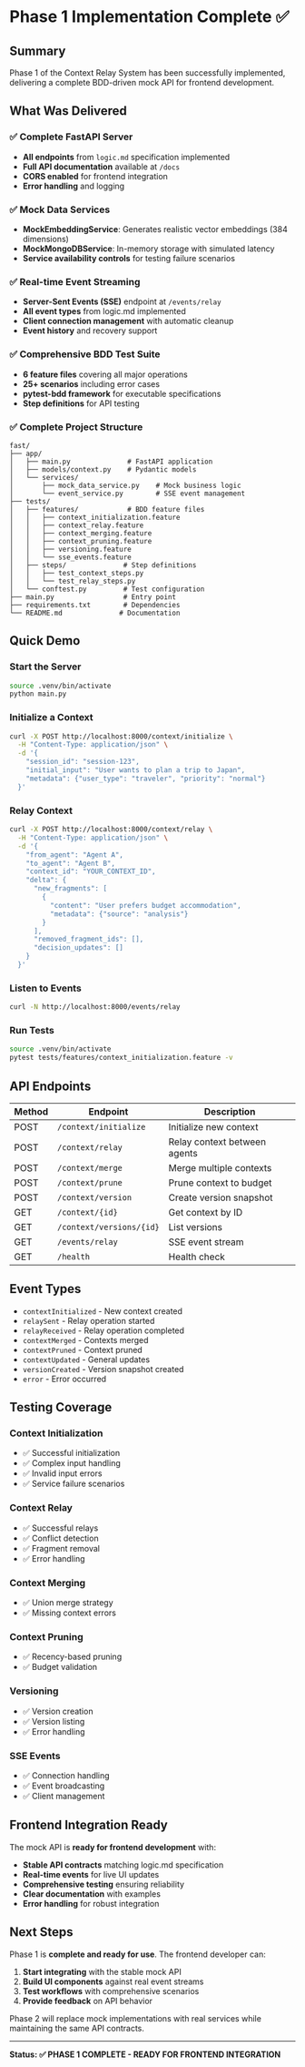 # Phase 1 Implementation Complete ✅

## Summary

Phase 1 of the Context Relay System has been successfully implemented, delivering a complete BDD-driven mock API for frontend development.

## What Was Delivered

### ✅ Complete FastAPI Server
- **All endpoints** from `logic.md` specification implemented
- **Full API documentation** available at `/docs`
- **CORS enabled** for frontend integration
- **Error handling** and logging

### ✅ Mock Data Services
- **MockEmbeddingService**: Generates realistic vector embeddings (384 dimensions)
- **MockMongoDBService**: In-memory storage with simulated latency
- **Service availability controls** for testing failure scenarios

### ✅ Real-time Event Streaming
- **Server-Sent Events (SSE)** endpoint at `/events/relay`
- **All event types** from logic.md implemented
- **Client connection management** with automatic cleanup
- **Event history** and recovery support

### ✅ Comprehensive BDD Test Suite
- **6 feature files** covering all major operations
- **25+ scenarios** including error cases
- **pytest-bdd framework** for executable specifications
- **Step definitions** for API testing

### ✅ Complete Project Structure
```
fast/
├── app/
│   ├── main.py              # FastAPI application
│   ├── models/context.py    # Pydantic models
│   └── services/
│       ├── mock_data_service.py    # Mock business logic
│       └── event_service.py        # SSE event management
├── tests/
│   ├── features/            # BDD feature files
│   │   ├── context_initialization.feature
│   │   ├── context_relay.feature
│   │   ├── context_merging.feature
│   │   ├── context_pruning.feature
│   │   ├── versioning.feature
│   │   └── sse_events.feature
│   ├── steps/              # Step definitions
│   │   ├── test_context_steps.py
│   │   └── test_relay_steps.py
│   └── conftest.py         # Test configuration
├── main.py                 # Entry point
├── requirements.txt        # Dependencies
└── README.md              # Documentation
```

## Quick Demo

### Start the Server
```bash
source .venv/bin/activate
python main.py
```

### Initialize a Context
```bash
curl -X POST http://localhost:8000/context/initialize \
  -H "Content-Type: application/json" \
  -d '{
    "session_id": "session-123",
    "initial_input": "User wants to plan a trip to Japan",
    "metadata": {"user_type": "traveler", "priority": "normal"}
  }'
```

### Relay Context
```bash
curl -X POST http://localhost:8000/context/relay \
  -H "Content-Type: application/json" \
  -d '{
    "from_agent": "Agent A",
    "to_agent": "Agent B",
    "context_id": "YOUR_CONTEXT_ID",
    "delta": {
      "new_fragments": [
        {
          "content": "User prefers budget accommodation",
          "metadata": {"source": "analysis"}
        }
      ],
      "removed_fragment_ids": [],
      "decision_updates": []
    }
  }'
```

### Listen to Events
```bash
curl -N http://localhost:8000/events/relay
```

### Run Tests
```bash
source .venv/bin/activate
pytest tests/features/context_initialization.feature -v
```

## API Endpoints

| Method | Endpoint | Description |
|--------|----------|-------------|
| POST | `/context/initialize` | Initialize new context |
| POST | `/context/relay` | Relay context between agents |
| POST | `/context/merge` | Merge multiple contexts |
| POST | `/context/prune` | Prune context to budget |
| POST | `/context/version` | Create version snapshot |
| GET | `/context/{id}` | Get context by ID |
| GET | `/context/versions/{id}` | List versions |
| GET | `/events/relay` | SSE event stream |
| GET | `/health` | Health check |

## Event Types

- `contextInitialized` - New context created
- `relaySent` - Relay operation started
- `relayReceived` - Relay operation completed
- `contextMerged` - Contexts merged
- `contextPruned` - Context pruned
- `contextUpdated` - General updates
- `versionCreated` - Version snapshot created
- `error` - Error occurred

## Testing Coverage

### Context Initialization
- ✅ Successful initialization
- ✅ Complex input handling
- ✅ Invalid input errors
- ✅ Service failure scenarios

### Context Relay
- ✅ Successful relays
- ✅ Conflict detection
- ✅ Fragment removal
- ✅ Error handling

### Context Merging
- ✅ Union merge strategy
- ✅ Missing context errors

### Context Pruning
- ✅ Recency-based pruning
- ✅ Budget validation

### Versioning
- ✅ Version creation
- ✅ Version listing
- ✅ Error handling

### SSE Events
- ✅ Connection handling
- ✅ Event broadcasting
- ✅ Client management

## Frontend Integration Ready

The mock API is **ready for frontend development** with:

- **Stable API contracts** matching logic.md specification
- **Real-time events** for live UI updates
- **Comprehensive testing** ensuring reliability
- **Clear documentation** with examples
- **Error handling** for robust integration

## Next Steps

Phase 1 is **complete and ready for use**. The frontend developer can:

1. **Start integrating** with the stable mock API
2. **Build UI components** against real event streams
3. **Test workflows** with comprehensive scenarios
4. **Provide feedback** on API behavior

Phase 2 will replace mock implementations with real services while maintaining the same API contracts.

---

**Status: ✅ PHASE 1 COMPLETE - READY FOR FRONTEND INTEGRATION**